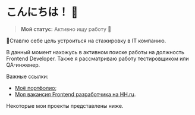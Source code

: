 # こんにちは！ 👋

> **Мой статус:** Активно ищу работу 👀

📝Ставлю себе цель устроиться на стажировку в IT компанию.

В данный момент нахожусь в активном поиске работы на должность Frontend Developer. Также я рассматриваю работу тестировщиком или QA-инженер.

Важные ссылки:
- [Моё портфолио](https://nico-kun123.github.io/Portfolio/);
- [Моя вакансия Frontend разработчика на HH.ru](https://krasnoyarsk.hh.ru/resume/62dedceaff0c831a7f0039ed1f3379466d4f53).

Некоторые мои проекты представлены ниже.

<!--
**Nico-kun123/Nico-kun123** is a ✨ _special_ ✨ repository because its `README.md` (this file) appears on your GitHub profile.

Here are some ideas to get you started:

- 🔭 I’m currently working on ...
- 🌱 I’m currently learning ...
- 👯 I’m looking to collaborate on ...
- 🤔 I’m looking for help with ...
- 💬 Ask me about ...
- 📫 How to reach me: ...
- 😄 Pronouns: ...
- ⚡ Fun fact: ...
-->
